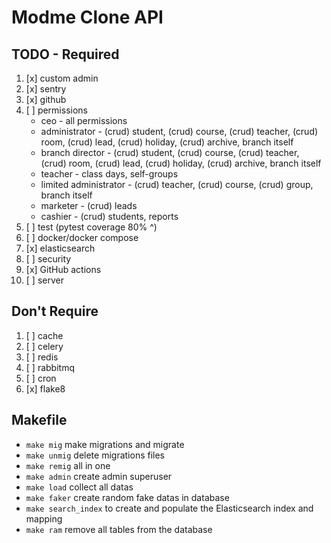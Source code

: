 # Modme Clone API

## TODO - Required

1. [x] custom admin
2. [x] sentry
3. [x] github
4. [ ] permissions
    - ceo - all permissions
    - administrator - (crud) student, (crud) course, (crud) teacher, (crud) room, (crud) lead, (crud) holiday, (crud) archive, branch itself
    - branch director - (crud) student, (crud) course, (crud) teacher, (crud) room, (crud) lead, (crud) holiday, (crud) archive, branch itself
    - teacher - class days, self-groups
    - limited administrator - (crud) teacher, (crud) course, (crud) group, branch itself
    - marketer - (crud) leads
    - cashier - (crud) students, reports
5. [ ] test (pytest coverage 80% ^)
6. [ ] docker/docker compose
7. [x] elasticsearch
8. [ ] security
9. [x] GitHub actions
10. [ ] server

## Don't Require

1. [ ] cache
2. [ ] celery
3. [ ] redis
4. [ ] rabbitmq
5. [ ] cron
6. [x] flake8

## Makefile

- ```make mig``` make migrations and migrate
- ```make unmig``` delete migrations files
- ```make remig``` all in one
- ```make admin``` create admin superuser
- ```make load``` collect all datas
- ```make faker``` create random fake datas in database
- ```make search_index``` to create and populate the Elasticsearch index and mapping
- ```make ram``` remove all tables from the database
